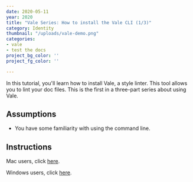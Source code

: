 ```yaml
---
date: 2020-05-11
year: 2020
title: "Vale Series: How to install the Vale CLI (1/3)"
category: Identity
thumbnail: "/uploads/vale-demo.png"
categories:
- vale
- test the docs
project_bg_color: ''
project_fg_color: ''

---
```

In this tutorial, you'll learn how to install Vale, a style linter. This tool allows you to lint your doc files. This is the first in a three-part series about using Vale.

## Assumptions

* You have some familiarity with using the command line. 

## Instructions

Mac users, click [here](https://technicaltidbits.net/journal/install-vale-mac).

Windows users, click [here](https://technicaltidbits.net/journal/install-vale-windows).



